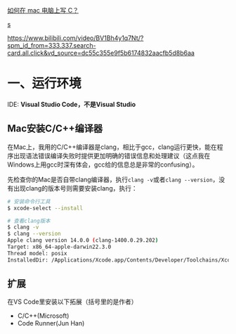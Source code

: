 [如何在 mac 电脑上写 C？](https://www.zhihu.com/question/304541222/answer/547218189)

[s](https://www.zhihu.com/education/video-course/1487069370132602880?section_id=1487069414969798656)

https://www.bilibili.com/video/BV1Bh4y1q7Nt/?spm_id_from=333.337.search-card.all.click&vd_source=dc55c355e9f5b6174832aacfb5d8b6aa



# 一、运行环境

IDE:  **Visual Studio Code，不是Visual Studio**



## Mac安装C/C++编译器

在Mac上，我用的C/C++编译器是clang，相比于gcc，clang运行更快，能在程序出现语法错误编译失败时提供更加明确的错误信息和处理建议（这点我在Windows上用gcc时深有体会，gcc给的信息总是非常的confusing）。

先检查你的Mac是否自带clang编译器，执行`clang -v`或者`clang --version`，没有出现clang的版本号则需要安装clang，执行：

```sh
# 安装命令行工具
$ xcode-select --install

# 查看clang版本
$ clang -v    
$ clang --version
Apple clang version 14.0.0 (clang-1400.0.29.202)
Target: x86_64-apple-darwin22.3.0
Thread model: posix
InstalledDir: /Applications/Xcode.app/Contents/Developer/Toolchains/XcodeDefault.xctoolchain/usr/bin
```





## 扩展

在VS Code里安装以下拓展（括号里的是作者）

- C/C++(Microsoft)
- Code Runner(Jun Han)











